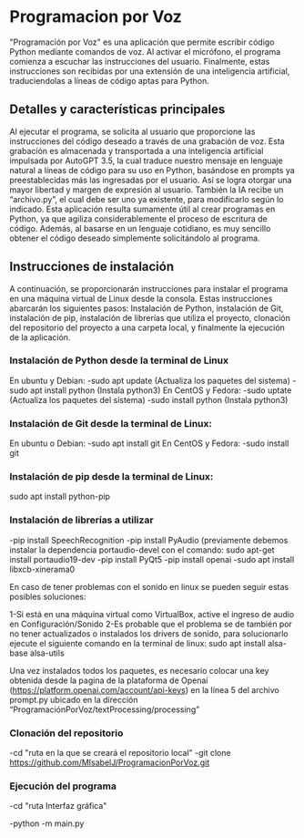 # Programacion por Voz

"Programación por Voz" es una aplicación que permite escribir código Python mediante comandos de voz. Al activar el micrófono, el programa comienza a escuchar las instrucciones del usuario. Finalmente, estas instrucciones son recibidas por una extensión de una inteligencia artificial, traduciendolas a líneas de código aptas para Python. 

## Detalles y características principales

Al ejecutar el programa, se solicita al usuario que proporcione las instrucciones del código deseado a través de una grabación de voz. 
Esta grabación es almacenada y transportada a una inteligencia artificial impulsada por AutoGPT 3.5, la cual traduce nuestro mensaje en lenguaje natural a líneas de código para su uso en Python, basándose en prompts ya preestablecidas más las ingresadas por el usuario.
Así se logra otorgar una mayor libertad y margen de expresión al usuario. También la IA recibe un “archivo.py”, el cual debe ser uno ya existente, para modificarlo según lo indicado.
Esta aplicación resulta sumamente útil al crear programas en Python, ya que agiliza considerablemente el proceso de escritura de código. Además, al basarse en un lenguaje cotidiano, es muy sencillo obtener el código deseado simplemente solicitándolo al programa.


## Instrucciones de instalación

A continuación, se proporcionarán instrucciones para instalar el programa en una máquina virtual de Linux desde la consola. Estas instrucciones abarcarán los siguientes pasos: Instalación de Python, instalación de Git, instalación de pip, instalación de librerías que utiliza el proyecto, clonación del repositorio del proyecto a una carpeta local, y finalmente la ejecución de la aplicación.

### Instalación de Python desde la terminal de Linux
En ubuntu y Debian:
	-sudo apt update (Actualiza los paquetes del sistema)
	-sudo apt install python (Instala python3)
En CentOS y Fedora:
	-sudo <dnf o yum> uptate (Actualiza los paquetes del sistema)
	-sudo <dnf o yum> install python (Instala python3)

### Instalación de Git desde la terminal de Linux:
En ubuntu o Debian:
	-sudo apt install git
En CentOS y Fedora:
	-sudo <dnf o yum> install git

### Instalación de pip desde la terminal de Linux:
sudo apt install python-pip

### Instalación de librerías a utilizar
-pip install SpeechRecognition
-pip install PyAudio (previamente debemos instalar la dependencia portaudio-devel con el comando: sudo apt-get install portaudio19-dev
-pip install PyQt5
-pip install openai
-sudo apt install libxcb-xinerama0
	
En caso de tener problemas con el sonido en linux se pueden seguir estas posibles soluciones:

1-Si está en una máquina virtual como VirtualBox, active el ingreso de audio en Configuración/Sonido
2-Es probable que el problema se de también por no tener actualizados o instalados los drivers de sonido, para solucionarlo ejecute el siguiente comando en la terminal de linux: sudo apt install alsa-base alsa-utils

Una vez instalados todos los paquetes, es necesario colocar una key obtenida desde la pagina de la plataforma de Openai (https://platform.openai.com/account/api-keys) en la línea 5 del archivo prompt.py ubicado en la dirección “ProgramaciónPorVoz/textProcessing/processing”


### Clonación del repositorio
-cd "ruta en la que se creará el repositorio local"
-git clone https://github.com/MIsabelJ/ProgramacionPorVoz.git

### Ejecución del programa
-cd "ruta Interfaz gráfica"

-python -m main.py

